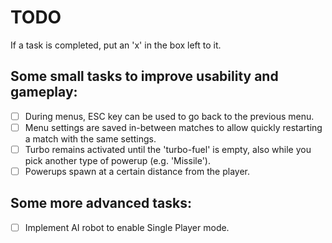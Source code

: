 TODO
====

If a task is completed, put an 'x' in the box left to it.


Some small tasks to improve usability and gameplay:
---------------------------------------------------

- [ ] During menus, ESC key can be used to go back to the previous menu.
- [ ] Menu settings are saved in-between matches to allow quickly restarting a match with the same settings.
- [ ] Turbo remains activated until the 'turbo-fuel' is empty, also while you pick another type of powerup (e.g. 'Missile').
- [ ] Powerups spawn at a certain distance from the player.

Some more advanced tasks:
-------------------------

- [ ] Implement AI robot to enable Single Player mode.
